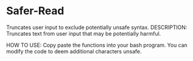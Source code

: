 # Safer-Read
Truncates user input to exclude potentially unsafe syntax.
DESCRIPTION: Truncates text from user input that may be potentially harmful.


HOW TO USE: Copy paste the functions into your bash program. You can modify the code to deem additional characters unsafe.
